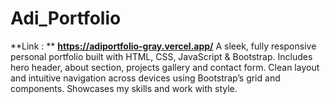 # Adi_Portfolio

**Link : ** **https://adiportfolio-gray.vercel.app/**
A sleek, fully responsive personal portfolio built with HTML, CSS, JavaScript &amp; Bootstrap. Includes hero header, about section, projects gallery and contact form. Clean layout and intuitive navigation across devices using Bootstrap’s grid and components. Showcases my skills and work with style.
